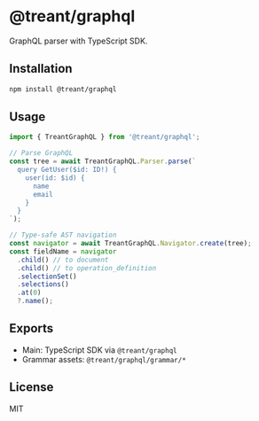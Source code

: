 # @treant/graphql

GraphQL parser with TypeScript SDK.

## Installation

```bash
npm install @treant/graphql
```

## Usage

```typescript
import { TreantGraphQL } from '@treant/graphql';

// Parse GraphQL
const tree = await TreantGraphQL.Parser.parse(`
  query GetUser($id: ID!) {
    user(id: $id) {
      name
      email
    }
  }
`);

// Type-safe AST navigation
const navigator = await TreantGraphQL.Navigator.create(tree);
const fieldName = navigator
  .child() // to document
  .child() // to operation_definition  
  .selectionSet()
  .selections()
  .at(0)
  ?.name();
```

## Exports

- Main: TypeScript SDK via `@treant/graphql`
- Grammar assets: `@treant/graphql/grammar/*`

## License

MIT